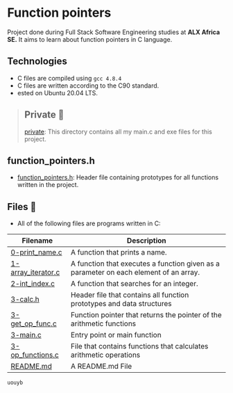 # Function pointers
Project done during Full Stack Software Engineering studies at **ALX Africa SE.** It aims to learn about function pointers in C language.

## Technologies
  - C files are compiled using `gcc 4.8.4`
  - C files are written according to the C90 standard.
  - ested on Ubuntu 20.04 LTS.

 > ## Private 📁
 > [private](./private): This directory contains all my main.c and exe files for this project.

## function_pointers.h
 * [function_pointers.h](./function_pointers.h): Header file containing prototypes for all functions written in the project.

## Files 📃
 * All of the following files are programs written in C:

 **Filename** | **Description**
--------------|-----------------
[0-print_name.c](./0-print_name.c) | A function that prints a name.
[1-array_iterator.c](./1-array_iterator.c) | A function that executes a function given as a parameter on each element of an array.
[2-int_index.c](./2-int_index.c) | A function that searches for an integer.
[3-calc.h](./3-calc.h) | Header file that contains all function prototypes and data structures
[3-get_op_func.c](./3-get_op_func.c) | Function pointer that returns the pointer of the arithmetic functions
[3-main.c](./3-main.c) | Entry point or main function
[3-op_functions.c](./3-op_functions.c) | File that contains functions that calculates arithmetic operations
[README.md](./README.md) | A README.md File

 `uouyb`
